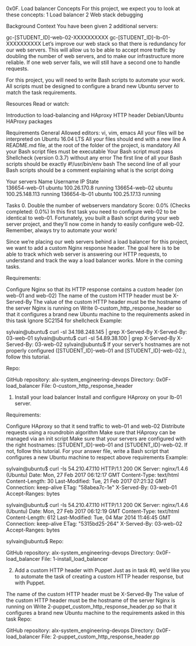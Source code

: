 0x0F. Load balancer
Concepts
For this project, we expect you to look at these concepts:
1 Load balancer
2 Web stack debugging

Background Context
You have been given 2 additional servers:

gc-[STUDENT_ID]-web-02-XXXXXXXXXX
gc-[STUDENT_ID]-lb-01-XXXXXXXXXX
Let’s improve our web stack so that there is redundancy for our web servers. This will allow us to be able to accept more traffic by doubling the number of web servers, and to make our infrastructure more reliable. If one web server fails, we will still have a second one to handle requests.

For this project, you will need to write Bash scripts to automate your work. All scripts must be designed to configure a brand new Ubuntu server to match the task requirements.

Resources
Read or watch:

Introduction to load-balancing and HAproxy
HTTP header
Debian/Ubuntu HAProxy packages

Requirements
General
Allowed editors: vi, vim, emacs
All your files will be interpreted on Ubuntu 16.04 LTS
All your files should end with a new line
A README.md file, at the root of the folder of the project, is mandatory
All your Bash script files must be executable
Your Bash script must pass Shellcheck (version 0.3.7) without any error
The first line of all your Bash scripts should be exactly #!/usr/bin/env bash
The second line of all your Bash scripts should be a comment explaining what is the script doing

Your servers
Name	Username	IP	State	
136654-web-01	ubuntu	100.26.170.8	running	
136654-web-02	ubuntu	100.25.148.113	running	
136654-lb-01	ubuntu	100.25.17.13	running	

Tasks
0. Double the number of webservers
mandatory
Score: 0.0% (Checks completed: 0.0%)
In this first task you need to configure web-02 to be identical to web-01. Fortunately, you built a Bash script during your web server project, and they’ll now come in handy to easily configure web-02. Remember, always try to automate your work!

Since we’re placing our web servers behind a load balancer for this project, we want to add a custom Nginx response header. The goal here is to be able to track which web server is answering our HTTP requests, to understand and track the way a load balancer works. More in the coming tasks.

Requirements:

Configure Nginx so that its HTTP response contains a custom header (on web-01 and web-02)
The name of the custom HTTP header must be X-Served-By
The value of the custom HTTP header must be the hostname of the server Nginx is running on
Write 0-custom_http_response_header so that it configures a brand new Ubuntu machine to the requirements asked in this task
Ignore SC2154 for shellcheck
Example:

sylvain@ubuntu$ curl -sI 34.198.248.145 | grep X-Served-By
X-Served-By: 03-web-01
sylvain@ubuntu$ curl -sI 54.89.38.100 | grep X-Served-By
X-Served-By: 03-web-02
sylvain@ubuntu$
If your server’s hostnames are not properly configured ([STUDENT_ID]-web-01 and [STUDENT_ID]-web-02.), follow this tutorial.

Repo:

GitHub repository: alx-system_engineering-devops
Directory: 0x0F-load_balancer
File: 0-custom_http_response_header

1. Install your load balancer
Install and configure HAproxy on your lb-01 server.

Requirements:

Configure HAproxy so that it send traffic to web-01 and web-02
Distribute requests using a roundrobin algorithm
Make sure that HAproxy can be managed via an init script
Make sure that your servers are configured with the right hostnames: [STUDENT_ID]-web-01 and [STUDENT_ID]-web-02. If not, follow this tutorial.
For your answer file, write a Bash script that configures a new Ubuntu machine to respect above requirements
Example:

sylvain@ubuntu$ curl -Is 54.210.47.110
HTTP/1.1 200 OK
Server: nginx/1.4.6 (Ubuntu)
Date: Mon, 27 Feb 2017 06:12:17 GMT
Content-Type: text/html
Content-Length: 30
Last-Modified: Tue, 21 Feb 2017 07:21:32 GMT
Connection: keep-alive
ETag: "58abea7c-1e"
X-Served-By: 03-web-01
Accept-Ranges: bytes

sylvain@ubuntu$ curl -Is 54.210.47.110
HTTP/1.1 200 OK
Server: nginx/1.4.6 (Ubuntu)
Date: Mon, 27 Feb 2017 06:12:19 GMT
Content-Type: text/html
Content-Length: 612
Last-Modified: Tue, 04 Mar 2014 11:46:45 GMT
Connection: keep-alive
ETag: "5315bd25-264"
X-Served-By: 03-web-02
Accept-Ranges: bytes

sylvain@ubuntu$
Repo:

GitHub repository: alx-system_engineering-devops
Directory: 0x0F-load_balancer
File: 1-install_load_balancer

2. Add a custom HTTP header with Puppet
Just as in task #0, we’d like you to automate the task of creating a custom HTTP header response, but with Puppet.

The name of the custom HTTP header must be X-Served-By
The value of the custom HTTP header must be the hostname of the server Nginx is running on
Write 2-puppet_custom_http_response_header.pp so that it configures a brand new Ubuntu machine to the requirements asked in this task
Repo:

GitHub repository: alx-system_engineering-devops
Directory: 0x0F-load_balancer
File: 2-puppet_custom_http_response_header.pp

